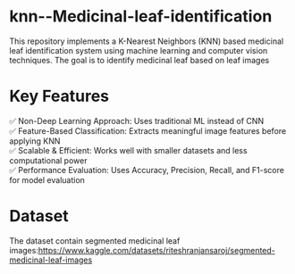 # knn--Medicinal-leaf-identification
This repository implements a K-Nearest Neighbors (KNN) based medicinal leaf identification system using machine learning and computer vision techniques. The goal is to identify medicinal leaf based on leaf images
#  Key Features
✅ Non-Deep Learning Approach: Uses traditional ML instead of CNN  
✅ Feature-Based Classification: Extracts meaningful image features before applying KNN  
✅ Scalable & Efficient: Works well with smaller datasets and less computational power  
✅ Performance Evaluation: Uses Accuracy, Precision, Recall, and F1-score for model evaluation
# Dataset
The dataset contain segmented medicinal leaf images:https://www.kaggle.com/datasets/riteshranjansaroj/segmented-medicinal-leaf-images

